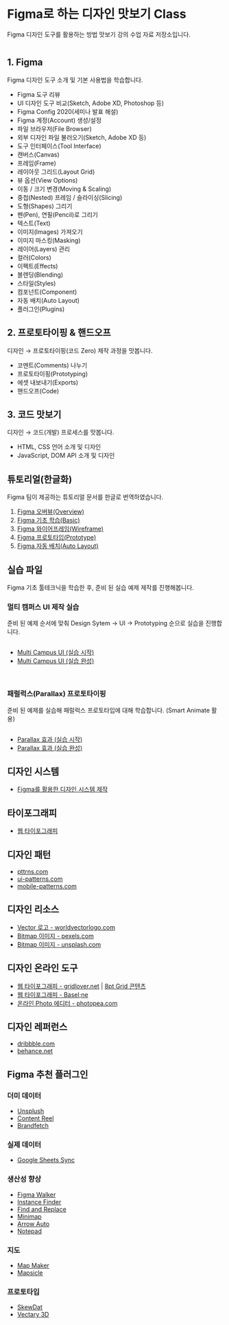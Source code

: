 # Figma로 하는 디자인 맛보기 Class

Figma 디자인 도구를 활용하는 방법 맛보기 강의 수업 자료 저장소입니다.

<img src="./_/figma-course.png" alt/>

## 1. Figma

Figma 디자인 도구 소개 및 기본 사용법을 학습합니다.

- Figma 도구 리뷰
- UI 디자인 도구 비교(Sketch, Adobe XD, Photoshop 등)
- Figma Config 2020(세미나 발표 해설)
- Figma 계정(Account) 생성/설정
- 파일 브라우저(File Browser)
- 외부 디자인 파일 불러오기(Sketch, Adobe XD 등)
- 도구 인터페이스(Tool Interface)
- 캔버스(Canvas)
- 프레임(Frame)
- 레이아웃 그리드(Layout Grid)
- 뷰 옵션(View Options)
- 이동 / 크기 변경(Moving & Scaling)
- 중첩(Nested) 프레임 / 슬라이싱(Slicing)
- 도형(Shapes) 그리기
- 펜(Pen), 연필(Pencil)로 그리기
- 텍스트(Text)
- 이미지(Images) 가져오기
- 이미지 마스킹(Masking)
- 레이어(Layers) 관리
- 컬러(Colors)
- 이펙트(Effects)
- 블렌딩(Blending)
- 스타일(Styles)
- 컴포넌트(Component)
- 자동 배치(Auto Layout)
- 플러그인(Plugins)

## 2. 프로토타이핑 & 핸드오프

디자인 → 프로토타이핑(코드 Zero) 제작 과정을 맛봅니다.

- 코멘트(Comments) 나누기
- 프로토타이핑(Prototyping)
- 에셋 내보내기(Exports)
- 핸드오프(Code)

## 3. 코드 맛보기

디자인 → 코드(개발) 프로세스를 맛봅니다.

- HTML, CSS 언어 소개 및 디자인
- JavaScript, DOM API 소개 및 디자인

## 튜토리얼(한글화)

Figma 팀이 제공하는 튜토리얼 문서를 한글로 번역하였습니다.

1. [Figma 오버뷰(Overview)](https://www.figma.com/file/Ed5sC3qorDVWgiCt64qZEM/01-Figma-%EC%98%A4%EB%B2%84%EB%B7%B0-Overview)
1. [Figma 기초 학습(Basic)](https://www.figma.com/file/crVSINy2eVZ4x7kvzXd6rb/02-Figma-%EA%B8%B0%EC%B4%88-%ED%95%99%EC%8A%B5-Basic)
1. [Figma 와이어프레임(Wireframe)](https://www.figma.com/file/RUrkutbkXO5zpsY0oqKYXE/03-Figma-%EC%99%80%EC%9D%B4%EC%96%B4%ED%94%84%EB%A0%88%EC%9E%84-Wireframe)
1. [Figma 프로토타입(Prototype)](https://www.figma.com/file/us6xovlKt0GLd6ZBbiuF9Y/04-Figma-%ED%94%84%EB%A1%9C%ED%86%A0%ED%83%80%EC%9E%85-Prototype)
1. [Figma 자동 배치(Auto Layout)](https://www.figma.com/file/4uQA39FDevPRDQo2cdt2cG/05-Figma-%EC%9E%90%EB%8F%99-%EB%B0%B0%EC%B9%98-Auto-Layout)

## 실습 파일

Figma 기초 툴테크닉을 학습한 후, 준비 된 실습 예제 제작를 진행해봅니다.

### 멀티 캠퍼스 UI 제작 실습

준비 된 예제 순서에 맞춰 Design Sytem → UI → Prototyping 순으로 실습을 진행합니다.

<img src="./_/multicampus.png" alt>

- [Multi Campus UI (실습 시작)](https://www.figma.com/file/oeC5IV5WsuUxkJ5Qh56nbd/Multi-Campus-UI-%EC%8B%A4%EC%8A%B5%EC%8B%9C%EC%9E%91)
- [Multi Campus UI (실습 완성)](https://www.figma.com/file/SGmYm8IfdRXpASo3vp4r3L/Multi-Campus-UI-%EC%8B%A4%EC%8A%B5%EC%99%84%EC%84%B1)

<br>


### 패럴럭스(Parallax) 프로토타이핑

준비 된 예제를 실습해 패럴럭스 프로토타입에 대해 학습합니다. (Smart Animate 활용)

<img src="./_/Parallax.png" alt>

- [Parallax 효과 (실습 시작)](https://www.figma.com/file/VGB3b1kWp60Y20YaLJ6IEe/Parallax-%ED%9A%A8%EA%B3%BC-%EC%8B%A4%EC%8A%B5-%EC%8B%9C%EC%9E%91)
- [Parallax 효과 (실습 완성)](https://www.figma.com/file/THBQt5XoqDFOhrQ1yYWjZA/Parallax-%ED%9A%A8%EA%B3%BC-%EC%8B%A4%EC%8A%B5-%EC%99%84%EC%84%B1)

## 디자인 시스템

- [Figma를 활용한 디자인 시스템 제작](./DesignSystem/README.md)

## 타이포그래피

- [웹 타이포그래피](./WebTypography/README.md)

## 디자인 패턴 

- [pttrns.com](https://pttrns.com)
- [ui-patterns.com](https://ui-patterns.com/patterns)
- [mobile-patterns.com](https://www.mobile-patterns.com/)

## 디자인 리소스

- [Vector 로고 - worldvectorlogo.com](https://worldvectorlogo.com)
- [Bitmap 이미지 - pexels.com](https://pexels.com)
- [Bitmap 이미지 - unsplash.com](https://unsplash.com)

## 디자인 온라인 도구

- [웹 타이포그래피 - gridlover.net](https://www.gridlover.net/try) | [8pt Grid 콘텐츠](https://gist.github.com/yamoo9/19ed3b70982d2e5be0cee0d79536d553#file-gridlover-markdown-txt)
- [웹 타이포그래피 - Basel;ne](http://b4d455.fr/basel)
- [온라인 Photo 에디터 - photopea.com](https://photopea.com)

## 디자인 레퍼런스

- [dribbble.com](https://dribbble.com)
- [behance.net](https://behance.net)

## Figma 추천 플러그인

<!-- 
  https://note.com/smikami/n/nf5114712aaa5 
  https://note.com/tribako/n/nd14d25dd5743
-->

### 더미 데이터

- [Unsplush](https://www.figma.com/c/plugin/738454987945972471/Unsplash)
- [Content Reel](https://www.figma.com/c/plugin/731627216655469013/Content-Reel)
- [Brandfetch](https://www.figma.com/c/plugin/733590967040604714/Brandfetch)

### 실제 데이터

- [Google Sheets Sync](https://www.figma.com/c/plugin/735770583268406934/Google-Sheets-Sync)

### 생산성 향상

- [Figma Walker](https://www.figma.com/c/plugin/732773762837487095/Figma-Walker)
- [Instance Finder](https://www.figma.com/c/plugin/741895659787979282/Instance-Finder)
- [Find and Replace](https://www.figma.com/c/plugin/735072959812183643/Find-and-Replace)
- [Minimap](https://www.figma.com/c/plugin/772952119002135124/Minimap)
- [Arrow Auto](https://www.figma.com/c/plugin/751007211632768205/Arrow-Auto)
- [Notepad](https://www.figma.com/c/plugin/739527655081183968/Notepad)

### 지도 

- [Map Maker](https://www.figma.com/c/plugin/731312569747199418/Map-Maker)
- [Mapsicle](https://www.figma.com/community/plugin/736458162635847353/Mapsicle)

### 프로토타입

- [SkewDat](https://www.figma.com/c/plugin/741472919529947576/SkewDat)
- [Vectary 3D](https://www.figma.com/c/plugin/769588393361258724/Vectary-3D)